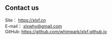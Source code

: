 


## Contact us

Site： https://xlxf.cn   
E-mail： xlxwhy@gmail.com   
GitHub:  https://github.com/whimpark/xlxf.github.io   






















